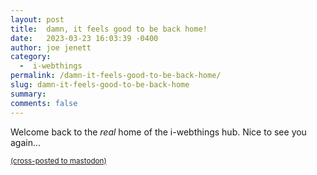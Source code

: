 ```yaml
---
layout: post
title:  damn, it feels good to be back home!
date:   2023-03-23 16:03:39 -0400
author: joe jenett
category:
  -  i-webthings
permalink: /damn-it-feels-good-to-be-back-home/
slug: damn-it-feels-good-to-be-back-home
summary: 
comments: false
---
```

Welcome back to the <em>real</em> home of the i-webthings hub. Nice to see you again...


<a href="https://brid.gy/publish/mastodon"><small>(cross-posted to mastodon)</small></a>